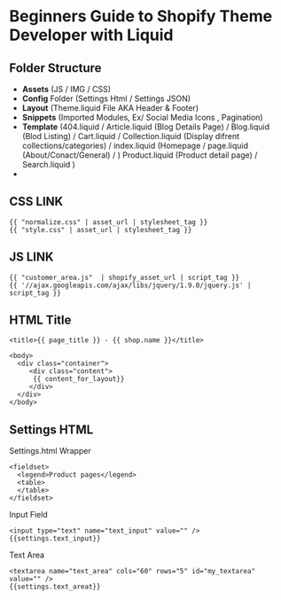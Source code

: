 Beginners Guide to Shopify Theme Developer with Liquid
=============================

Folder Structure
--------
  - <strong>Assets</strong> (JS / IMG / CSS)
  - <strong>Config</strong> Folder (Settings Html / Settings JSON)
  - <strong>Layout</strong> (Theme.liquid File AKA Header & Footer)
  - <strong>Snippets</strong> (Imported Modules, Ex/ Social Media Icons , Pagination)
  - <strong>Template</strong> (404.liquid / Article.liquid (Blog Details Page) / Blog.liquid (Blod Listing) / Cart.liquid / Collection.liquid (Display difrent collections/categories) / index.liquid (Homepage / page.liquid (About/Conact/General) / ) Product.liquid (Product detail page) / Search.liquid )
  - 
  

CSS LINK
--------
```
{{ "normalize.css" | asset_url | stylesheet_tag }}
{{ "style.css" | asset_url | stylesheet_tag }}
```
JS LINK
--------
```
{{ "customer_area.js"  | shopify_asset_url | script_tag }}
{{ '//ajax.googleapis.com/ajax/libs/jquery/1.9.0/jquery.js' | script_tag }}
```

HTML Title
--------
```
<title>{{ page_title }} - {{ shop.name }}</title> 
```

```
<body>
  <div class="container">
     <div class="content"> 
      {{ content_for_layout}}
     </div>
  </div>
</body>
 ``` 
 
Settings HTML
--------

Settings.html Wrapper
```
<fieldset>
  <legend>Product pages</legend>
  <table>
  </table>
</fieldset>
```

Input Field
```
<input type="text" name="text_input" value="" />
{{settings.text_input}} 

```
Text Area
```
<textarea name="text_area" cols="60" rows="5" id="my_textarea" value="" />
{{settings.text_areat}} 
```



